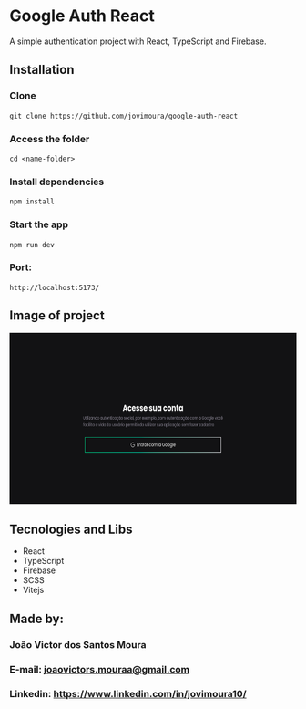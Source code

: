 # Google Auth React

A simple authentication project with React, TypeScript and Firebase.

## Installation

### Clone

```
git clone https://github.com/jovimoura/google-auth-react
```

### Access the folder

```
cd <name-folder>
```

### Install dependencies

```
npm install
```

### Start the app

```
npm run dev
```

### Port:

```
http://localhost:5173/
```

## Image of project

<img style="width: 600px; height: 300px " src="./src/assets/images/print.png">

## Tecnologies and Libs

<ul>
    <li>React</li>
    <li>TypeScript</li>
    <li>Firebase</li>
    <li>SCSS</li>
    <li>Vitejs</li>
</ul>

## Made by:

### João Victor dos Santos Moura

### E-mail: joaovictors.mouraa@gmail.com

### Linkedin: https://www.linkedin.com/in/jovimoura10/
